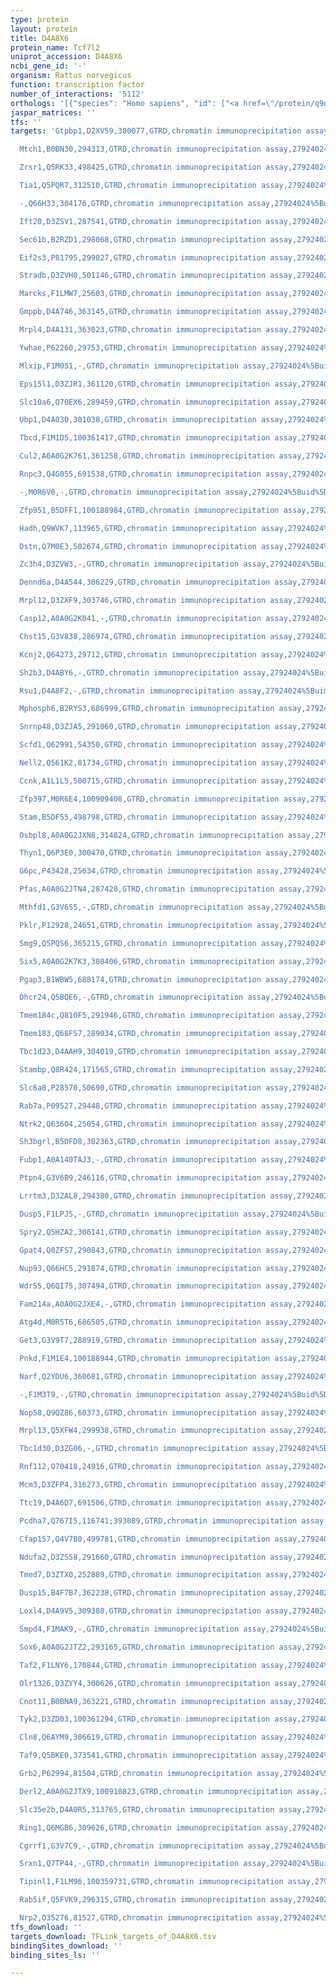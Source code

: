 ```yaml
---
type: protein
layout: protein
title: D4A8X6
protein_name: Tcf7l2
uniprot_accession: D4A8X6
ncbi_gene_id: '-'
organism: Rattus norvegicus
function: transcription factor
number_of_interactions: '5112'
orthologs: '[{"species": "Homo sapiens", "id": ["<a href=\"/protein/q9nqb0\">Q9NQB0</a>"]}]'
jaspar_matrices: ''
tfs: ''
targets: 'Gtpbp1,D2XV59,300077,GTRD,chromatin immunoprecipitation assay,27924024%5Buid%5D,No

  Mtch1,B0BN30,294313,GTRD,chromatin immunoprecipitation assay,27924024%5Buid%5D,No

  Zrsr1,Q5RK33,498425,GTRD,chromatin immunoprecipitation assay,27924024%5Buid%5D,No

  Tia1,Q5PQR7,312510,GTRD,chromatin immunoprecipitation assay,27924024%5Buid%5D,No

  -,Q66H33,304176,GTRD,chromatin immunoprecipitation assay,27924024%5Buid%5D,No

  Ift20,D3ZSV1,287541,GTRD,chromatin immunoprecipitation assay,27924024%5Buid%5D,No

  Sec61b,B2RZD1,298068,GTRD,chromatin immunoprecipitation assay,27924024%5Buid%5D,No

  Eif2s3,P81795,299027,GTRD,chromatin immunoprecipitation assay,27924024%5Buid%5D,No

  Stradb,D3ZVH0,501146,GTRD,chromatin immunoprecipitation assay,27924024%5Buid%5D,No

  Marcks,F1LMW7,25603,GTRD,chromatin immunoprecipitation assay,27924024%5Buid%5D,No

  Gmppb,D4A746,363145,GTRD,chromatin immunoprecipitation assay,27924024%5Buid%5D,No

  Mrpl4,D4A131,363023,GTRD,chromatin immunoprecipitation assay,27924024%5Buid%5D,No

  Ywhae,P62260,29753,GTRD,chromatin immunoprecipitation assay,27924024%5Buid%5D,No

  Mlxip,F1M051,-,GTRD,chromatin immunoprecipitation assay,27924024%5Buid%5D,No

  Eps15l1,D3ZJR1,361120,GTRD,chromatin immunoprecipitation assay,27924024%5Buid%5D,No

  Slc10a6,Q70EX6,289459,GTRD,chromatin immunoprecipitation assay,27924024%5Buid%5D,No

  Ubp1,D4A030,301038,GTRD,chromatin immunoprecipitation assay,27924024%5Buid%5D,No

  Tbcd,F1M1D5,100361417,GTRD,chromatin immunoprecipitation assay,27924024%5Buid%5D,No

  Cul2,A0A0G2K761,361258,GTRD,chromatin immunoprecipitation assay,27924024%5Buid%5D,No

  Rnpc3,Q4G055,691538,GTRD,chromatin immunoprecipitation assay,27924024%5Buid%5D,No

  -,M0R6V0,-,GTRD,chromatin immunoprecipitation assay,27924024%5Buid%5D,No

  Zfp951,B5DFF1,100188984,GTRD,chromatin immunoprecipitation assay,27924024%5Buid%5D,No

  Hadh,Q9WVK7,113965,GTRD,chromatin immunoprecipitation assay,27924024%5Buid%5D,No

  Dstn,Q7M0E3,502674,GTRD,chromatin immunoprecipitation assay,27924024%5Buid%5D,No

  Zc3h4,D3ZVW3,-,GTRD,chromatin immunoprecipitation assay,27924024%5Buid%5D,No

  Dennd6a,D4A544,306229,GTRD,chromatin immunoprecipitation assay,27924024%5Buid%5D,No

  Mrpl12,D3ZXF9,303746,GTRD,chromatin immunoprecipitation assay,27924024%5Buid%5D,No

  Casp12,A0A0G2K041,-,GTRD,chromatin immunoprecipitation assay,27924024%5Buid%5D,No

  Chst15,G3V838,286974,GTRD,chromatin immunoprecipitation assay,27924024%5Buid%5D,No

  Kcnj2,Q64273,29712,GTRD,chromatin immunoprecipitation assay,27924024%5Buid%5D,No

  Sh2b3,D4ABY6,-,GTRD,chromatin immunoprecipitation assay,27924024%5Buid%5D,No

  Rsu1,D4A8F2,-,GTRD,chromatin immunoprecipitation assay,27924024%5Buid%5D,No

  Mphosph6,B2RYS3,686999,GTRD,chromatin immunoprecipitation assay,27924024%5Buid%5D,No

  Snrnp48,D3ZJA5,291060,GTRD,chromatin immunoprecipitation assay,27924024%5Buid%5D,No

  Scfd1,Q62991,54350,GTRD,chromatin immunoprecipitation assay,27924024%5Buid%5D,No

  Nell2,Q561K2,81734,GTRD,chromatin immunoprecipitation assay,27924024%5Buid%5D,No

  Ccnk,A1L1L5,500715,GTRD,chromatin immunoprecipitation assay,27924024%5Buid%5D,No

  Zfp397,M0R6E4,100909408,GTRD,chromatin immunoprecipitation assay,27924024%5Buid%5D,No

  Stam,B5DF55,498798,GTRD,chromatin immunoprecipitation assay,27924024%5Buid%5D,No

  Osbpl8,A0A0G2JXN8,314824,GTRD,chromatin immunoprecipitation assay,27924024%5Buid%5D,No

  Thyn1,Q6P3E0,300470,GTRD,chromatin immunoprecipitation assay,27924024%5Buid%5D,No

  G6pc,P43428,25634,GTRD,chromatin immunoprecipitation assay,27924024%5Buid%5D,No

  Pfas,A0A0G2JTN4,287420,GTRD,chromatin immunoprecipitation assay,27924024%5Buid%5D,No

  Mthfd1,G3V6S5,-,GTRD,chromatin immunoprecipitation assay,27924024%5Buid%5D,No

  Pklr,P12928,24651,GTRD,chromatin immunoprecipitation assay,27924024%5Buid%5D,No

  Smg9,Q5PQS6,365215,GTRD,chromatin immunoprecipitation assay,27924024%5Buid%5D,No

  Six5,A0A0G2K7K3,308406,GTRD,chromatin immunoprecipitation assay,27924024%5Buid%5D,No

  Pgap3,B1WBW5,688174,GTRD,chromatin immunoprecipitation assay,27924024%5Buid%5D,No

  Dhcr24,Q5BQE6,-,GTRD,chromatin immunoprecipitation assay,27924024%5Buid%5D,No

  Tmem184c,Q810F5,291946,GTRD,chromatin immunoprecipitation assay,27924024%5Buid%5D,No

  Tmem183,Q68FS7,289034,GTRD,chromatin immunoprecipitation assay,27924024%5Buid%5D,No

  Tbc1d23,D4AAH9,304019,GTRD,chromatin immunoprecipitation assay,27924024%5Buid%5D,No

  Stambp,Q8R424,171565,GTRD,chromatin immunoprecipitation assay,27924024%5Buid%5D,No

  Slc6a8,P28570,50690,GTRD,chromatin immunoprecipitation assay,27924024%5Buid%5D,No

  Rab7a,P09527,29448,GTRD,chromatin immunoprecipitation assay,27924024%5Buid%5D,No

  Ntrk2,Q63604,25054,GTRD,chromatin immunoprecipitation assay,27924024%5Buid%5D,No

  Sh3bgrl,B5DFD8,302363,GTRD,chromatin immunoprecipitation assay,27924024%5Buid%5D,No

  Fubp1,A0A140TAJ3,-,GTRD,chromatin immunoprecipitation assay,27924024%5Buid%5D,No

  Ptpn4,G3V6B9,246116,GTRD,chromatin immunoprecipitation assay,27924024%5Buid%5D,No

  Lrrtm3,D3ZAL8,294380,GTRD,chromatin immunoprecipitation assay,27924024%5Buid%5D,No

  Dusp5,F1LPJ5,-,GTRD,chromatin immunoprecipitation assay,27924024%5Buid%5D,No

  Spry2,Q5HZA2,306141,GTRD,chromatin immunoprecipitation assay,27924024%5Buid%5D,No

  Gpat4,Q0ZFS7,290843,GTRD,chromatin immunoprecipitation assay,27924024%5Buid%5D,No

  Nup93,Q66HC5,291874,GTRD,chromatin immunoprecipitation assay,27924024%5Buid%5D,No

  Wdr55,Q6QI75,307494,GTRD,chromatin immunoprecipitation assay,27924024%5Buid%5D,No

  Fam214a,A0A0G2JXE4,-,GTRD,chromatin immunoprecipitation assay,27924024%5Buid%5D,No

  Atg4d,M0R5T6,686505,GTRD,chromatin immunoprecipitation assay,27924024%5Buid%5D,No

  Get3,G3V9T7,288919,GTRD,chromatin immunoprecipitation assay,27924024%5Buid%5D,No

  Pnkd,F1M1E4,100188944,GTRD,chromatin immunoprecipitation assay,27924024%5Buid%5D,No

  Narf,Q2YDU6,360681,GTRD,chromatin immunoprecipitation assay,27924024%5Buid%5D,No

  -,F1M3T9,-,GTRD,chromatin immunoprecipitation assay,27924024%5Buid%5D,No

  Nop58,Q9QZ86,60373,GTRD,chromatin immunoprecipitation assay,27924024%5Buid%5D,No

  Mrpl13,Q5XFW4,299938,GTRD,chromatin immunoprecipitation assay,27924024%5Buid%5D,No

  Tbc1d30,D3ZG06,-,GTRD,chromatin immunoprecipitation assay,27924024%5Buid%5D,No

  Rnf112,O70418,24916,GTRD,chromatin immunoprecipitation assay,27924024%5Buid%5D,No

  Mcm3,D3ZFP4,316273,GTRD,chromatin immunoprecipitation assay,27924024%5Buid%5D,No

  Ttc19,D4A6D7,691506,GTRD,chromatin immunoprecipitation assay,27924024%5Buid%5D,No

  Pcdha7,Q767I5,116741;393089,GTRD,chromatin immunoprecipitation assay,27924024%5Buid%5D,No

  Cfap157,Q4V7B0,499781,GTRD,chromatin immunoprecipitation assay,27924024%5Buid%5D,No

  Ndufa2,D3ZS58,291660,GTRD,chromatin immunoprecipitation assay,27924024%5Buid%5D,No

  Tmed7,D3ZTX0,252889,GTRD,chromatin immunoprecipitation assay,27924024%5Buid%5D,No

  Dusp15,B4F7B7,362238,GTRD,chromatin immunoprecipitation assay,27924024%5Buid%5D,No

  Loxl4,D4A9V5,309380,GTRD,chromatin immunoprecipitation assay,27924024%5Buid%5D,No

  Smpd4,F1MAK9,-,GTRD,chromatin immunoprecipitation assay,27924024%5Buid%5D,No

  Sox6,A0A0G2JTZ2,293165,GTRD,chromatin immunoprecipitation assay,27924024%5Buid%5D,No

  Taf2,F1LNY6,170844,GTRD,chromatin immunoprecipitation assay,27924024%5Buid%5D,No

  Olr1326,D3ZYY4,300626,GTRD,chromatin immunoprecipitation assay,27924024%5Buid%5D,No

  Cnot11,B0BNA9,363221,GTRD,chromatin immunoprecipitation assay,27924024%5Buid%5D,No

  Tyk2,D3ZD03,100361294,GTRD,chromatin immunoprecipitation assay,27924024%5Buid%5D,No

  Cln8,Q6AYM9,306619,GTRD,chromatin immunoprecipitation assay,27924024%5Buid%5D,No

  Taf9,Q5BKE0,373541,GTRD,chromatin immunoprecipitation assay,27924024%5Buid%5D,No

  Grb2,P62994,81504,GTRD,chromatin immunoprecipitation assay,27924024%5Buid%5D,No

  Derl2,A0A0G2JTX9,100910823,GTRD,chromatin immunoprecipitation assay,27924024%5Buid%5D,No

  Slc35e2b,D4A0R5,313765,GTRD,chromatin immunoprecipitation assay,27924024%5Buid%5D,No

  Ring1,Q6MGB6,309626,GTRD,chromatin immunoprecipitation assay,27924024%5Buid%5D,No

  Cgrrf1,G3V7C9,-,GTRD,chromatin immunoprecipitation assay,27924024%5Buid%5D,No

  Srxn1,Q7TP44,-,GTRD,chromatin immunoprecipitation assay,27924024%5Buid%5D,No

  Tipinl1,F1LM96,100359731,GTRD,chromatin immunoprecipitation assay,27924024%5Buid%5D,No

  Rab5if,Q5FVK9,296315,GTRD,chromatin immunoprecipitation assay,27924024%5Buid%5D,No

  Nrp2,O35276,81527,GTRD,chromatin immunoprecipitation assay,27924024%5Buid%5D,No'
tfs_download: ''
targets_download: TFLink_targets_of_D4A8X6.tsv
bindingSites_download: ''
binding_sites_ls: ''

---
```

